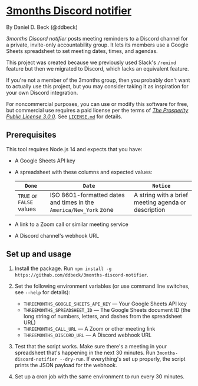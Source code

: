# [3months Discord notifier](https://github.com/ddbeck/3months-discord-notifier#readme)

By Daniel D. Beck (@ddbeck)

_3months Discord notifier_ posts meeting reminders to a Discord channel for a private, invite-only accountability group. It lets its members use a Google Sheets spreadsheet to set meeting dates, times, and agendas.

This project was created because we previously used Slack's `/remind` feature but then we migrated to Discord, which lacks an equivalent feature.

If you're not a member of the 3months group, then you probably don't want to actually use this project, but you may consider taking it as inspiration for your own Discord integration.

For noncommercial purposes, you can use or modify this software for free, but commercial use requires a paid license per the terms of [_The Prosperity Public License 3.0.0_](https://prosperitylicense.com/). See [`LICENSE.md`](LICENSE.md) for details.

## Prerequisites

This tool requires Node.js 14 and expects that you have:

- A Google Sheets API key
- A spreadsheet with these columns and expected values:

  | `Done`                   | `Date`                                                            | `Notice`                                            |
  | ------------------------ | ----------------------------------------------------------------- | --------------------------------------------------- |
  | `TRUE` or `FALSE` values | ISO 8601-formatted dates and times in the `America/New_York` zone | A string with a brief meeting agenda or description |

- A link to a Zoom call or similar meeting service
- A Discord channel's webhook URL

## Set up and usage

1. Install the package. Run `npm install -g https://github.com/ddbeck/3months-discord-notifier`.

2. Set the following environment variables (or use command line switches, see `--help` for details):

   - `THREEMONTHS_GOOGLE_SHEETS_API_KEY` — Your Google Sheets API key
   - `THREEMONTHS_SPREADSHEET_ID` — The Google Sheets document ID (the long string of numbers, letters, and dashes from the spreadsheet URL)
   - `THREEMONTHS_CALL_URL` — A Zoom or other meeting link
   - `THREEMONTHS_DISCORD_URL` — A Discord webhook URL

3. Test that the script works. Make sure there's a meeting in your spreadsheet that's happening in the next 30 minutes. Run `3months-discord-notifier --dry-run`. If everything's set up properly, the script prints the JSON payload for the webhook.

4. Set up a cron job with the same environment to run every 30 minutes.
